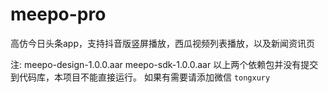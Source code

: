 # meepo-pro
高仿今日头条app，支持抖音版竖屏播放，西瓜视频列表播放，以及新闻资讯页

注:
   meepo-design-1.0.0.aar
   meepo-sdk-1.0.0.aar
   以上两个依赖包并没有提交到代码库，本项目不能直接运行。
   如果有需要请添加微信 ``` tongxury ```

##
